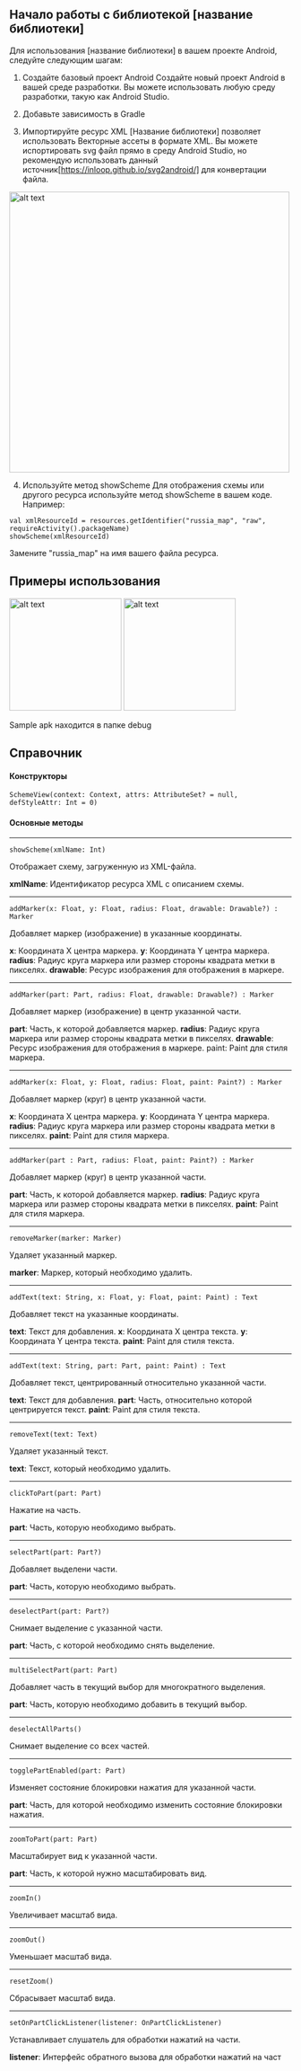 ## Начало работы с библиотекой [название библиотеки]
Для использования [название библиотеки] в вашем проекте Android, следуйте следующим шагам:

1. Создайте базовый проект Android
Создайте новый проект Android в вашей среде разработки. Вы можете использовать любую среду разработки, такую как Android Studio.

2. Добавьте зависимость в Gradle


3. Импортируйте ресурс XML
[Название библиотеки] позволяет использовать Векторные ассеты в формате XML. Вы можете испортировать svg файл прямо в среду Android Studio, но рекомендую использовать данный источник[https://inloop.github.io/svg2android/] для конвертации файла.
<img src="/images/image-2.jpg" alt="alt text" width="500"/>

4. Используйте метод showScheme
Для отображения схемы или другого ресурса используйте метод showScheme в вашем коде. Например:
```
val xmlResourceId = resources.getIdentifier("russia_map", "raw", requireActivity().packageName)
showScheme(xmlResourceId)
```
Замените "russia_map" на имя вашего файла ресурса.

## Примеры использования
<img src="/images/image-3.jpg" alt="alt text" width="200"/> <img src="/images/image-1.jpg" alt="alt text" width="200"/>

Sample apk находится в папке debug


## Справочник

#### Конструкторы
```
SchemeView(context: Context, attrs: AttributeSet? = null, defStyleAttr: Int = 0)
```
#### Основные методы
-------------------------
```
showScheme(xmlName: Int)
```
Отображает схему, загруженную из XML-файла.


**xmlName**: Идентификатор ресурса XML с описанием схемы.

-------------------------


```
addMarker(x: Float, y: Float, radius: Float, drawable: Drawable?) : Marker
```
Добавляет маркер (изображение) в указанные координаты.

**x**: Координата X центра маркера.
**y**: Координата Y центра маркера.
**radius**: Радиус круга маркера или размер стороны квадрата метки в пикселях.
**drawable**: Ресурс изображения для отображения в маркере.

-------------------------

```
addMarker(part: Part, radius: Float, drawable: Drawable?) : Marker
```
Добавляет маркер (изображение) в центр указанной части.

**part**: Часть, к которой добавляется маркер.
**radius**: Радиус круга маркера или размер стороны квадрата метки в пикселях.
**drawable**: Ресурс изображения для отображения в маркере.
paint: Paint для стиля маркера.

-------------------------


```
addMarker(x: Float, y: Float, radius: Float, paint: Paint?) : Marker
```
Добавляет маркер (круг) в центр указанной части.

**x**: Координата X центра маркера.
**y**: Координата Y центра маркера.
**radius**: Радиус круга маркера или размер стороны квадрата метки в пикселях.
**paint**: Paint для стиля маркера.

-------------------------

```
addMarker(part : Part, radius: Float, paint: Paint?) : Marker
```
Добавляет маркер (круг) в центр указанной части.

**part**: Часть, к которой добавляется маркер.
**radius**: Радиус круга маркера или размер стороны квадрата метки в пикселях.
**paint**: Paint для стиля маркера.

-------------------------

```
removeMarker(marker: Marker)
```
Удаляет указанный маркер.

**marker**: Маркер, который необходимо удалить.

-------------------------


```
addText(text: String, x: Float, y: Float, paint: Paint) : Text
```
Добавляет текст на указанные координаты.

**text**: Текст для добавления.
**x**: Координата X центра текста.
**y**: Координата Y центра текста.
**paint**: Paint для стиля текста.

-------------------------

```
addText(text: String, part: Part, paint: Paint) : Text
```
Добавляет текст, центрированный относительно указанной части.

**text**: Текст для добавления.
**part**: Часть, относительно которой центрируется текст.
**paint**: Paint для стиля текста.

-------------------------


```
removeText(text: Text)
```
Удаляет указанный текст.

**text**: Текст, который необходимо удалить.

-------------------------


```
clickToPart(part: Part)
```
Нажатие на часть.

**part**: Часть, которую необходимо выбрать.

-------------------------


```
selectPart(part: Part?)
```
Добавляет выделени части.

**part**: Часть, которую необходимо выбрать.

-------------------------


```
deselectPart(part: Part?)
```
Снимает выделение с указанной части.

**part**: Часть, с которой необходимо снять выделение.

-------------------------


```
multiSelectPart(part: Part)
```
Добавляет часть в текущий выбор для многократного выделения.

**part**: Часть, которую необходимо добавить в текущий выбор.

-------------------------


```
deselectAllParts()
```
Снимает выделение со всех частей.

-------------------------

```
togglePartEnabled(part: Part)
```
Изменяет состояние блокировки нажатия для указанной части.

**part**: Часть, для которой необходимо изменить состояние блокировки нажатия.

-------------------------

```
zoomToPart(part: Part)
```
Масштабирует вид к указанной части.

**part**: Часть, к которой нужно масштабировать вид.

-------------------------

```
zoomIn()
```
Увеличивает масштаб вида.

-------------------------

```
zoomOut()
```
Уменьшает масштаб вида.

-------------------------

```
resetZoom()
```
Сбрасывает масштаб вида.


-------------------------

```
setOnPartClickListener(listener: OnPartClickListener)
```
Устанавливает слушатель для обработки нажатий на части.

**listener**: Интерфейс обратного вызова для обработки нажатий на част

